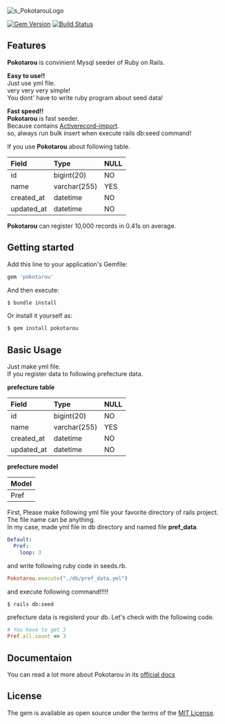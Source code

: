 ![s_PokotarouLogo](https://user-images.githubusercontent.com/52961642/62843884-46f6c700-bcf8-11e9-8267-b9fad8f34085.png)


[![Gem Version](https://badge.fury.io/rb/pokotarou.svg)](https://badge.fury.io/rb/pokotarou)
[![Build Status](https://travis-ci.org/Kashiwara0205/Pokotarou.svg?branch=master)](https://travis-ci.org/Kashiwara0205/Pokotarou)

## Features

__Pokotarou__ is convinient Mysql seeder of Ruby on Rails.

__Easy to use!!__  
Just use yml file.  
very very very simple!  
You dont' have to write ruby program about seed data!

__Fast speed!!__  
__Pokotarou__ is fast seeder.  
Because contains [Activerecord-import](https://github.com/zdennis/activerecord-import).  
so, always run bulk insert when execute rails db:seed command!

If you use __Pokotarou__ about following table.

|Field|Type|NULL|
|:---|:---|:---|
|id|bigint(20)| NO|
|name|varchar(255)|YES|
|created_at|datetime|NO|
|updated_at|datetime|NO|

__Pokotarou__ can register 10,000 records in 0.41s on average.

## Getting started
Add this line to your application's Gemfile:

```ruby
gem 'pokotarou'
```

And then execute:
```bash
$ bundle install
```

Or install it yourself as:
```bash
$ gem install pokotarou
```

## Basic Usage

Just make yml file.  
If you register data to following prefecture data. 
     
__prefecture table__

|Field|Type|NULL|
|:---|:---|:---|
|id|bigint(20)| NO|
|name|varchar(255)|YES|
|created_at|datetime|NO|
|updated_at|datetime|NO|


__prefecture model__

|Model|
|:---|
|Pref|

First, Please make following yml file your favorite directory of rails project.  
The file name can be anything.  
In my case, made yml file in db directory and named file __pref_data__.  

```yml
Default:
  Pref:
    loop: 3
```

and write following ruby code in seeds.rb.

```ruby
Pokotarou.execute("./db/pref_data.yml")
```

and execute following command!!!!!  

```bash
$ rails db:seed
```

prefecture data is registerd your db.
Let's check with the following code.

```ruby
# You have to get 3
Pref.all.count => 3
```

## Documentaion
You can read a lot more about Pokotarou in its [official docs](https://kashiwara0205.github.io/PokotarouDocs/)

## License
The gem is available as open source under the terms of the [MIT License](http://opensource.org/licenses/MIT).
